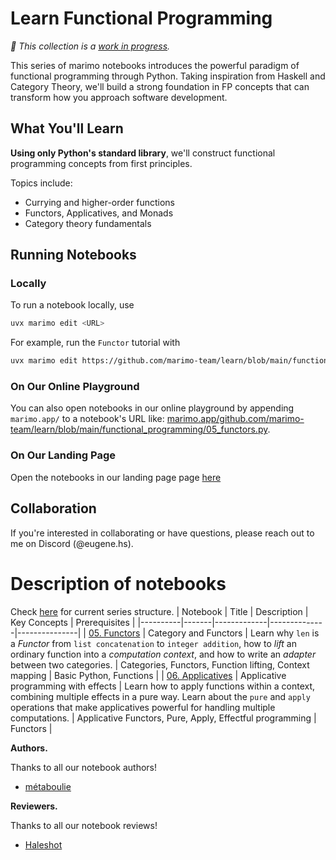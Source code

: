 # Learn Functional Programming

_🚧 This collection is a [work in progress](https://github.com/marimo-team/learn/issues/51)._

This series of marimo notebooks introduces the powerful paradigm of functional
programming through Python. Taking inspiration from Haskell and Category Theory,
we'll build a strong foundation in FP concepts that can transform how you
approach software development.

## What You'll Learn

**Using only Python's standard library**, we'll construct functional programming
concepts from first principles.

Topics include:

-   Currying and higher-order functions
-   Functors, Applicatives, and Monads
-   Category theory fundamentals

## Running Notebooks

### Locally

To run a notebook locally, use

```bash
uvx marimo edit <URL>
```

For example, run the `Functor` tutorial with

```bash
uvx marimo edit https://github.com/marimo-team/learn/blob/main/functional_programming/05_functors.py
```

### On Our Online Playground

You can also open notebooks in our online playground by appending `marimo.app/` to a notebook's URL like:
[marimo.app/github.com/marimo-team/learn/blob/main/functional_programming/05_functors.py](https://marimo.app/https://github.com/marimo-team/learn/blob/main/functional_programming/05_functors.py).

### On Our Landing Page

Open the notebooks in our landing page page [here](https://marimo-team.github.io/learn/functional_programming/05_functors.html)

## Collaboration

If you're interested in collaborating or have questions, please reach out to me
on Discord (@eugene.hs).

# Description of notebooks

Check [here](https://github.com/marimo-team/learn/issues/51) for current series structure.
| Notebook | Title | Description | Key Concepts | Prerequisites |
|----------|-------|-------------|--------------|---------------|
| [05. Functors](https://github.com/marimo-team/learn/blob/main/functional_programming/05_functors.py) | Category and Functors | Learn why `len` is a _Functor_ from `list concatenation` to `integer addition`, how to _lift_ an ordinary function into a _computation context_, and how to write an _adapter_ between two categories. | Categories, Functors, Function lifting, Context mapping | Basic Python, Functions |
| [06. Applicatives](https://github.com/marimo-team/learn/blob/main/functional_programming/06_applicatives.py) | Applicative programming with effects | Learn how to apply functions within a context, combining multiple effects in a pure way. Learn about the `pure` and `apply` operations that make applicatives powerful for handling multiple computations. | Applicative Functors, Pure, Apply, Effectful programming | Functors |

**Authors.**

Thanks to all our notebook authors!

-   [métaboulie](https://github.com/metaboulie)

**Reviewers.**

Thanks to all our notebook reviews!

- [Haleshot](https://github.com/Haleshot)
